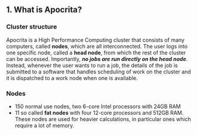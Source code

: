 ## 1. What is Apocrita?

### Cluster structure
Apocrita is a High Performance Computing cluster that consists of many computers, called **nodes**, which are all interconnected. The user logs into one specific node, called a **head node**, from which the rest of the cluster can be accessed. Importantly, ***no jobs are run directly on the head node***. Instead, whenever the user wants to run a job, the details of the job is submitted to a software that handles scheduling of work on the cluster and it is dispatched to a work node when one is available. 

### Nodes
* 150 normal use nodes, two 6-core Intel processors with 24GB RAM
* 11 so called **fat nodes** with four 12-core processors and 512GB RAM. These nodes are used for heavier calculations, in particular ones which require a lot of memory.
